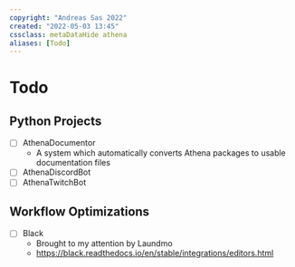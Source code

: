 ```yaml
---
copyright: "Andreas Sas 2022"
created: "2022-05-03 13:45"
cssclass: metaDataHide athena
aliases: [Todo]
---
```


# Todo
## Python Projects
- [ ] AthenaDocumentor
    - A system which automatically converts Athena packages to usable documentation files
- [ ] AthenaDiscordBot
- [ ] AthenaTwitchBot

## Workflow Optimizations
- [ ] Black
    - Brought to my attention by Laundmo
    -  https://black.readthedocs.io/en/stable/integrations/editors.html